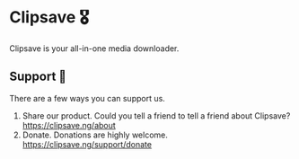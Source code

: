 # Clipsave 🎖️

Clipsave is your all-in-one media downloader. 


## Support 🎁
There are a few ways you can support us.

1. Share our product. Could you tell a friend to tell a friend about Clipsave? https://clipsave.ng/about
2. Donate. Donations are highly welcome. https://clipsave.ng/support/donate 
